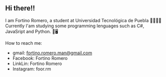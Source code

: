 ## Hi there!!

I am Fortino Romero, a student at Universidad Tecnológica de Puebla 👨🏻‍💻💚
Currently I'am studying some programming lenguages such as C#, JavaSript and Python. 🌱🖥

How to reach me: 
- gmail: fortino.romero.man@gmail.com
- Facebook: Fortino Romero
- LinkLin: Fortino Romero 
- Instagram: foor.rm

